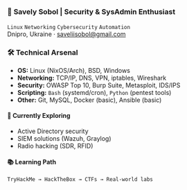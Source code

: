 ### 🔐 **Savely Sobol | Security & SysAdmin Enthusiast**
`Linux` `Networking` `Cybersecurity` `Automation`  
 Dnipro, Ukraine ·  saveliisobol@gmail.com  

###  🛠 **Technical Arsenal**
- **OS:** Linux (NixOS/Arch), BSD, Windows  
- **Networking:** TCP/IP, DNS, VPN, iptables, Wireshark  
- **Security:** OWASP Top 10, Burp Suite, Metasploit, IDS/IPS  
- **Scripting:** `Bash` (systemd/cron), `Python` (pentest tools)  
- **Other:** Git, MySQL, Docker (basic), Ansible (basic)  

#### 🌱 **Currently Exploring**
- Active Directory security  
- SIEM solutions (Wazuh, Graylog)  
- Radio hacking (SDR, RFID)  

#### 📚 **Learning Path**
```text
TryHackMe → HackTheBox → CTFs → Real-world labs
